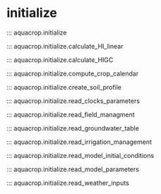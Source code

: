 # initialize

::: aquacrop.initialize

::: aquacrop.initialize.calculate_HI_linear

::: aquacrop.initialize.calculate_HIGC

::: aquacrop.initialize.compute_crop_calendar

::: aquacrop.initialize.create_soil_profile

::: aquacrop.initialize.read_clocks_parameters

::: aquacrop.initialize.read_field_managment

::: aquacrop.initialize.read_groundwater_table

::: aquacrop.initialize.read_irrigation_management

::: aquacrop.initialize.read_model_initial_conditions

::: aquacrop.initialize.read_model_parameters

::: aquacrop.initialize.read_weather_inputs
